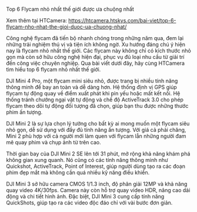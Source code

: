 Top 6 Flycam nhỏ nhất thế giới được ưa chuộng nhất

Xem thêm tại HTCamera:  https://htcamera.htskys.com/bai-viet/top-6-flycam-nho-nhat-the-gioi-duoc-ua-chuong-nhat/

Công nghệ flycam đã tiến bộ nhanh chóng trong những năm qua, đem lại những trải nghiệm thú vị và tiện ích không ngờ. Xu hướng đáng chú ý hiện nay là flycam nhỏ nhất thế giới. Các flycam này không chỉ có kích thước nhỏ gọn mà còn sở hữu công nghệ hiện đại, phục vụ đủ loại nhu cầu từ giải trí đến công việc chuyên nghiệp. Qua bài viết dưới đây, hãy cùng HTCamera tìm hiểu top 6 flycam nhỏ nhất thế giới.

DJI Mini 4 Pro, một flycam mini siêu nhỏ, được trang bị nhiều tính năng thông minh để bay an toàn và dễ dàng hơn. Hệ thống định vị GPS giúp flycam tự động quay về điểm xuất phát khi pin yếu hoặc mất kết nối. Hệ thống tránh chướng ngại vật tự động và chế độ ActiveTrack 3.0 cho phép flycam theo dõi tự động đối tượng đã chọn, giúp bạn thu được những thước phim ấn tượng.

DJI Mini 2 là sự lựa chọn lý tưởng cho bất kỳ ai mong muốn một flycam siêu nhỏ gọn, dễ sử dụng với đầy đủ tính năng ấn tượng. Với giá cả phải chăng, Mini 2 phù hợp với cả người mới làm quen với flycam lẫn những người đam mê quay phim và chụp ảnh từ trên cao.

Thời gian bay của DJI Mini 2 SE lên tới 31 phút, mở rộng khả năng khám phá không gian xung quanh. Nó cũng có các tính năng thông minh như Quickshot, ActiveTrack, Point of Interest, giúp người dùng tạo ra các đoạn phim đẹp mắt mà không cần quá nhiều kỹ năng điều khiển.

DJI Mini 3 sở hữu camera CMOS 1/1.3 inch, độ phân giải 12MP và khả năng quay video 4K/30fps. Camera này còn hỗ trợ quay video HDR, nâng cao dải động và chi tiết hình ảnh. Đặc biệt, DJI Mini 3 cung cấp tính năng QuickShots, giúp tạo ra các video độc đáo chỉ với vài bước đơn giản.

